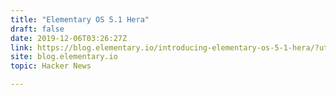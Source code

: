 ```yaml
---
title: "Elementary OS 5.1 Hera"
draft: false
date: 2019-12-06T03:26:27Z
link: https://blog.elementary.io/introducing-elementary-os-5-1-hera/?utm_medium=RSS&utm_source=hune
site: blog.elementary.io
topic: Hacker News  

---
```

